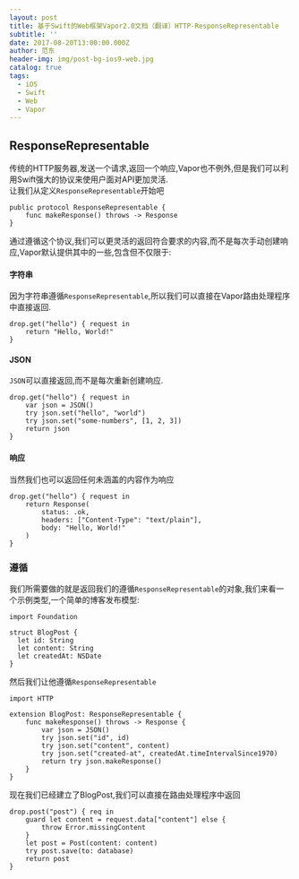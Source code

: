 ```yaml
---
layout: post
title: 基于Swift的Web框架Vapor2.0文档（翻译）HTTP-ResponseRepresentable
subtitle: ''
date: 2017-08-20T13:00:00.000Z
author: 范东
header-img: img/post-bg-ios9-web.jpg
catalog: true
tags:
  - iOS
  - Swift
  - Web
  - Vapor
---
```


## ResponseRepresentable

传统的HTTP服务器,发送一个请求,返回一个响应,Vapor也不例外,但是我们可以利用Swift强大的协议来使用户面对API更加灵活.  
让我们从定义`ResponseRepresentable`开始吧

```
public protocol ResponseRepresentable {
    func makeResponse() throws -> Response
}
```

通过遵循这个协议,我们可以更灵活的返回符合要求的内容,而不是每次手动创建响应,Vapor默认提供其中的一些,包含但不仅限于:

#### 字符串

因为字符串遵循`ResponseRepresentable`,所以我们可以直接在Vapor路由处理程序中直接返回.

```
drop.get("hello") { request in
    return "Hello, World!"
}
```

#### JSON

`JSON`可以直接返回,而不是每次重新创建响应.

```
drop.get("hello") { request in
    var json = JSON()
    try json.set("hello", "world")
    try json.set("some-numbers", [1, 2, 3])
    return json
}
```

#### 响应

当然我们也可以返回任何未涵盖的内容作为响应

```
drop.get("hello") { request in
    return Response(
        status: .ok, 
        headers: ["Content-Type": "text/plain"], 
        body: "Hello, World!"
    )
}
```

### 遵循

我们所需要做的就是返回我们的遵循`ResponseRepresentable`的对象,我们来看一个示例类型,一个简单的博客发布模型:

```
import Foundation

struct BlogPost {
  let id: String
  let content: String
  let createdAt: NSDate
}
```

然后我们让他遵循`ResponseRepresentable`

```
import HTTP

extension BlogPost: ResponseRepresentable {
    func makeResponse() throws -> Response {
        var json = JSON()
        try json.set("id", id)
        try json.set("content", content)
        try json.set("created-at", createdAt.timeIntervalSince1970)
        return try json.makeResponse()
    }
}
```

现在我们已经建立了BlogPost,我们可以直接在路由处理程序中返回

```
drop.post("post") { req in
    guard let content = request.data["content"] else { 
        throw Error.missingContent 
    }
    let post = Post(content: content)
    try post.save(to: database)
    return post
}
```



